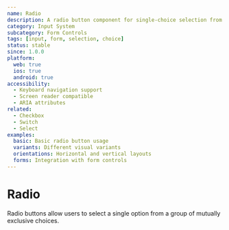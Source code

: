 ```yaml
---
name: Radio
description: A radio button component for single-choice selection from a group of options
category: Input System
subcategory: Form Controls
tags: [input, form, selection, choice]
status: stable
since: 1.0.0
platform:
  web: true
  ios: true
  android: true
accessibility:
  - Keyboard navigation support
  - Screen reader compatible
  - ARIA attributes
related:
  - Checkbox
  - Switch
  - Select
examples:
  basic: Basic radio button usage
  variants: Different visual variants
  orientations: Horizontal and vertical layouts
  forms: Integration with form controls
---
```


# Radio

Radio buttons allow users to select a single option from a group of mutually exclusive choices.

